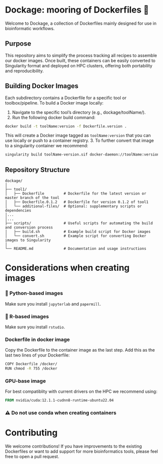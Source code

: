 # Dockage: mooring of Dockerfiles 🐳
Welcome to Dockage, a collection of Dockerfiles mainly designed for use in bioinformatic workflows.

## Purpose
This repository aims to simplify the process tracking all recipes to assemble our docker images.
Once built, these containers can be easily converted to Singularity format and deployed on HPC clusters, offering both portability and reproducibility.


## Building Docker Images
Each subdirectory contains a Dockerfile for a specific tool or toolbox/pipeline. To build a Docker image locally:

1. Navigate to the specific tool’s directory (e.g., dockage/toolName/).
2. Run the following docker build command:
```bash
docker build -t toolName:version -f Dockerfile.version .
```
This will create a Docker image tagged as `toolName:version` that you can use locally or push to a container registry.
3. To further convert that image to a singularity container we recommend:
```bash
singularity build toolName-version.sif docker-daemon://toolName:version
```


## Repository Structure
```
dockage/
│
├── tool1/
│   ├── Dockerfile         # Dockerfile for the latest version or master branch of the tool
│   ├── Dockerfile.0.1.2   # Dockerfile for version 0.1.2 of tool1
│   └── additional-files/  # Optional: supplementary scripts or dependencies
│...
│...
├── scripts/               # Useful scripts for automating the build and conversion process
│   ├── build.sh           # Example build script for Docker images
│   └── convert.sh         # Example script for converting Docker images to Singularity
│
└── README.md              # Documentation and usage instructions
```


# Considerations when creating images

### 🐍 Python-based images
Make sure you install `jupyterlab` and `papermill`.

### 🐘 R-based images
Make sure you install `rstudio`.

### Dockerfile in docker image
Copy the Dockerfile to the container image as the last step. Add this as the last two lines of your Dockerfile:
```bash
COPY Dockerfile /docker/
RUN chmod -R 755 /docker
```

### GPU-base image
For best compatiblity with current drivers on the HPC we recommend using:
```dockerfile
FROM nvidia/cuda:12.1.1-cudnn8-runtime-ubuntu22.04
```

### ⚠️ Do not use conda when creating containers


# Contributing
We welcome contributions! If you have improvements to the existing Dockerfiles or want to add support for more bioinformatics tools, please feel free to open a pull request.

